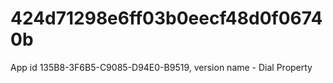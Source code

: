 # 424d71298e6ff03b0eecf48d0f06740b
App id 135B8-3F6B5-C9085-D94E0-B9519, version name - Dial Property
